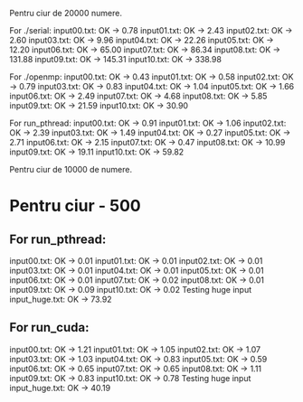 Pentru ciur de 20000 numere.

For ./serial:
input00.txt: OK -> 0.78
input01.txt: OK -> 2.43
input02.txt: OK -> 2.60
input03.txt: OK -> 9.96
input04.txt: OK -> 22.26
input05.txt: OK -> 12.20
input06.txt: OK -> 65.00
input07.txt: OK -> 86.34
input08.txt: OK -> 131.88
input09.txt: OK -> 145.31
input10.txt: OK -> 338.98

For ./openmp:
input00.txt: OK -> 0.43
input01.txt: OK -> 0.58
input02.txt: OK -> 0.79
input03.txt: OK -> 0.83
input04.txt: OK -> 1.04
input05.txt: OK -> 1.66
input06.txt: OK -> 2.49
input07.txt: OK -> 4.68
input08.txt: OK -> 5.85
input09.txt: OK -> 21.59
input10.txt: OK -> 30.90

For run_pthread:
input00.txt: OK -> 0.91
input01.txt: OK -> 1.06
input02.txt: OK -> 2.39
input03.txt: OK -> 1.49
input04.txt: OK -> 0.27
input05.txt: OK -> 2.71
input06.txt: OK -> 2.15
input07.txt: OK -> 0.47
input08.txt: OK -> 10.99
input09.txt: OK -> 19.11
input10.txt: OK -> 59.82


Pentru ciur de 10000 de numere.




# Pentru ciur - 500

## For run_pthread:
input00.txt: OK -> 0.01
input01.txt: OK -> 0.01
input02.txt: OK -> 0.01
input03.txt: OK -> 0.01
input04.txt: OK -> 0.01
input05.txt: OK -> 0.01
input06.txt: OK -> 0.01
input07.txt: OK -> 0.02
input08.txt: OK -> 0.01
input09.txt: OK -> 0.09
input10.txt: OK -> 0.02
Testing huge input
input_huge.txt: OK -> 73.92

## For run_cuda:
input00.txt: OK -> 1.21
input01.txt: OK -> 1.05
input02.txt: OK -> 1.07
input03.txt: OK -> 1.03
input04.txt: OK -> 0.83
input05.txt: OK -> 0.59
input06.txt: OK -> 0.65
input07.txt: OK -> 0.65
input08.txt: OK -> 1.11
input09.txt: OK -> 0.83
input10.txt: OK -> 0.78
Testing huge input
input_huge.txt: OK -> 40.19

## 